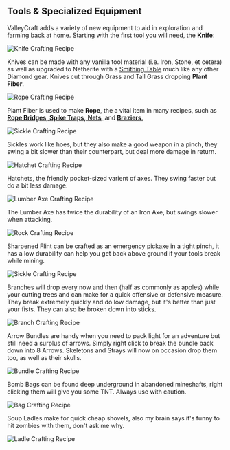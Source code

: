 ## Tools & Specialized Equipment

ValleyCraft adds a variety of new equipment to aid in exploration and farming back at home. Starting with the first tool you will need, the **Knife**:

![Knife Crafting Recipe](https://github.com/l1nkl3/ValleyCraft/blob/gh-pages/wiki-images/knife.png)

Knives can be made with any vanilla tool material (i.e. Iron, Stone, et cetera) as well as upgraded to Netherite with a [Smithing Table](https://minecraft.fandom.com/wiki/Smithing_Table) much like any other Diamond gear. Knives cut through Grass and Tall Grass dropping **Plant Fiber**.

![Rope Crafting Recipe](https://github.com/l1nkl3/ValleyCraft/blob/gh-pages/wiki-images/rope.png)

Plant Fiber is used to make **Rope**, the a vital item in many recipes, such as [**Rope Bridges**, **Spike Traps,** **Nets**,](https://github.com/l1nkl3/ValleyCraft/blob/gh-pages/bridges.md) and [**Braziers**.](https://github.com/l1nkl3/ValleyCraft/blob/gh-pages/lights.md)

![Sickle Crafting Recipe](https://github.com/l1nkl3/ValleyCraft/blob/gh-pages/wiki-images/sickle.png)

Sickles work like hoes, but they also make a good weapon in a pinch, they swing a bit slower than their counterpart, but deal more damage in return.

![Hatchet Crafting Recipe](https://github.com/l1nkl3/ValleyCraft/blob/gh-pages/wiki-images/hatchet.png)

Hatchets, the friendly pocket-sized varient of axes. They swing faster but do a bit less damage.

![Lumber Axe Crafting Recipe](https://github.com/l1nkl3/ValleyCraft/blob/gh-pages/wiki-images/lumber.png)

The Lumber Axe has twice the durability of an Iron Axe, but swings slower when attacking.

![Rock Crafting Recipe](https://github.com/l1nkl3/ValleyCraft/blob/gh-pages/wiki-images/rock.png)

Sharpened Flint can be crafted as an emergency pickaxe in a tight pinch, it has a low durability can help you get back above ground if your tools break while mining.

![Sickle Crafting Recipe](https://github.com/l1nkl3/ValleyCraft/blob/gh-pages/wiki-images/sickle.png)

Branches will drop every now and then (half as commonly as apples) while your cutting trees and can make for a quick offensive or defensive measure. They break extremely quickly and do low damage, but it's better than just your fists. They can also be broken down into sticks.

![Branch Crafting Recipe](https://github.com/l1nkl3/ValleyCraft/blob/gh-pages/wiki-images/sickle.png)

Arrow Bundles are handy when you need to pack light for an adventure but still need a surplus of arrows. Simply right click to break the bundle back down into 8 Arrows. Skeletons and Strays will now on occasion drop them too, as well as their skulls.

![Bundle Crafting Recipe](https://github.com/l1nkl3/ValleyCraft/blob/gh-pages/wiki-images/bundle.png)

Bomb Bags can be found deep underground in abandoned mineshafts, right clicking them will give you some TNT. Always use with caution.

![Bag Crafting Recipe](https://github.com/l1nkl3/ValleyCraft/blob/gh-pages/wiki-images/bag.png)

Soup Ladles make for quick cheap shovels, also my brain says it's funny to hit zombies with them, don't ask me why.

![Ladle Crafting Recipe](https://github.com/l1nkl3/ValleyCraft/blob/gh-pages/wiki-images/ladle.png)

